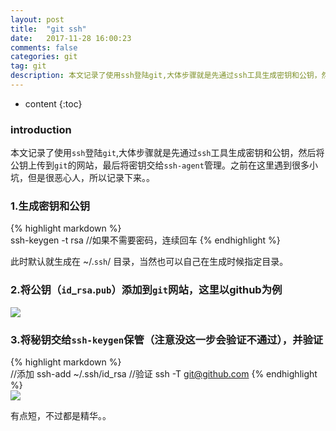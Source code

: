```yaml
---
layout: post
title:  "git ssh"
date:   2017-11-28 16:00:23
comments: false
categories: git
tag: git
description: 本文记录了使用ssh登陆git,大体步骤就是先通过ssh工具生成密钥和公钥，然后将公钥上传到git的网站，最后将密钥交给ssh-agent管理。之前在这里遇到很多小坑，但是很恶心人，所以记录下来。。                                                                 
---
```

* content
{:toc}
### introduction

本文记录了使用`ssh`登陆`git`,大体步骤就是先通过`ssh`工具生成密钥和公钥，然后将公钥上传到`git`的网站，最后将密钥交给`ssh-agent`管理。之前在这里遇到很多小坑，但是很恶心人，所以记录下来。。

### 1.生成密钥和公钥

{% highlight markdown %}  
ssh-keygen -t rsa
//如果不需要密码，连续回车
{% endhighlight %} 

此时默认就生成在  ~/.`ssh`/  目录，当然也可以自己在生成时候指定目录。
### 2.将公钥（`id`_`rsa`.`pub`）添加到`git`网站，这里以github为例

![](https://bo07997.github.io/myBlog/styles/images/Blog/git_ssh/1.png)

### 3.将秘钥交给`ssh-keygen`保管（注意没这一步会验证不通过），并验证

{% highlight markdown %}  
//添加
ssh-add ~/.ssh/id_rsa
//验证
ssh -T git@github.com
{% endhighlight %}  
![](https://bo07997.github.io/myBlog/styles/images/Blog/git_ssh/2.png)

有点短，不过都是精华。。
